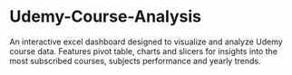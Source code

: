 # Udemy-Course-Analysis
An interactive excel dashboard designed to visualize and analyze Udemy course data. Features pivot table, charts and slicers for insights into the most subscribed courses,  subjects performance and yearly trends.
